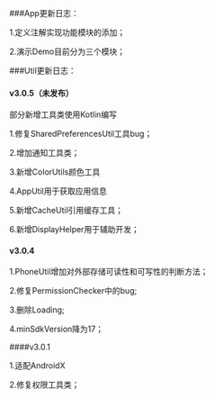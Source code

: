 ###App更新日志：

1.定义注解实现功能模块的添加；

2.演示Demo目前分为三个模块；

###Util更新日志：
#### v3.0.5（未发布）

部分新增工具类使用Kotlin编写

1.修复SharedPreferencesUtil工具bug；

2.增加通知工具类；

3.新增ColorUtils颜色工具

4.AppUtil用于获取应用信息

5.新增CacheUtil引用缓存工具；

6.新增DisplayHelper用于辅助开发；

#### v3.0.4

1.PhoneUtil增加对外部存储可读性和可写性的判断方法；

2.修复PermissionChecker中的bug;

3.删除Loading;

4.minSdkVersion降为17；


####v3.0.1

1.适配AndroidX

2.修复权限工具类；

